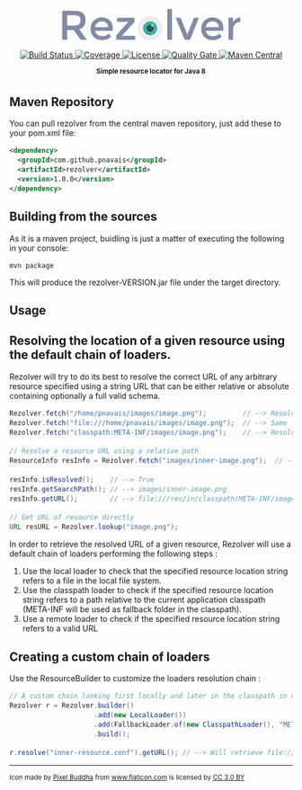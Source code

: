 <p align="center">
    <!--<img src="https://cdn.rawgit.com/pnavais/rezolver/master/logo.svg" height="50">-->
    <img src="logo.png"/>
</p>

<p align="center">
    <a href="https://travis-ci.org/pnavais/rezolver">
        <img src="https://img.shields.io/travis/pnavais/rezolver.svg"
             alt="Build Status"/>
    </a>
    <a href="https://coveralls.io/github/pnavais/rezolver?branch=master">
        <img src="https://img.shields.io/coveralls/pnavais/rezolver.svg"
             alt="Coverage"/>
    </a>
     <a href="LICENSE">
       <img src="https://img.shields.io/github/license/pnavais/rezolver.svg"
            alt="License"/>
    </a>
        <a href="https://sonarcloud.io/dashboard/index/org.payball:rezolver">
        <img src="https://sonarcloud.io/api/project_badges/measure?project=org.payball:rezolver&metric=alert_status"
             alt="Quality Gate"/>
    </a>
    <a href="https://maven-badges.herokuapp.com/maven-central/com.github.pnavais/rezolver">
	<img src="https://maven-badges.herokuapp.com/maven-central/com.github.pnavais/rezolver/badge.svg" 
	     alt="Maven Central">
    </a>	    
</p>

<p align="center"><sup><strong>Simple resource locator for Java 8</strong></sup></p>

## Maven Repository

You can pull rezolver from the central maven repository, just add these to your pom.xml file:
```xml
<dependency>
  <groupId>com.github.pnavais</groupId>
  <artifactId>rezolver</artifactId>
  <version>1.0.0</version>
</dependency>
```

## Building from the sources

As it is a maven project, buidling is just a matter of executing the following in your console:

	mvn package

This will produce the rezolver-VERSION.jar file under the target directory.

## Usage

<h2>Resolving the location of a given resource using the default chain of loaders.</h2>
<p>
Rezolver will try to do its best to resolve the correct URL of any
arbitrary resource specified using a string URL that can be either relative
or absolute containing optionally a full valid schema.
</p>

```Java
Rezolver.fetch("/home/pnavais/images/image.png");         // --> Resolve from file system
Rezolver.fetch("file:///home/pnavais/images/image.png");  // --> Same
Rezolver.fetch("classpath:META-INF/images/image.png");    // --> Resolve from classpath resource

// Resolve a resource URL using a relative path
ResourceInfo resInfo = Rezolver.fetch("images/inner-image.png");  // --> Search resource locally or in classpath:META-INF/ if not found

resInfo.isResolved();    // --> True
resInfo.getSearchPath(); // --> images/inner-image.png
resInfo.getURL();        // --> file:///res/in/classpath/META-INF/images/inner-image.png

// Get URL of resource directly
URL resURL = Rezolver.lookup("image.png");
```

In order to retrieve the resolved URL of a given resource, Rezolver will use
a default chain of loaders performing the following steps :
<ol>
<li>Use the local loader to check that the specified resource location string refers to a file in the local
   file system.</li>
<li>Use the classpath loader to check if the specified resource location string refers to a path relative
    to the current application classpath (META-INF will be used as fallback folder in the classpath).</li>
<li>Use a remote loader to check if the specified resource location string refers to a valid URL</li>
</ol>

<h2>Creating a custom chain of loaders</h2>

Use the ResourceBuilder to customize the loaders resolution chain :
```Java
// A custom chain looking first locally and later in the classpath in case of failure (META-INF/resources is used as fallback folder)
Rezolver r = Rezolver.builder()
                     .add(new LocalLoader())
                     .add(FallbackLoader.of(new ClasspathLoader(), "META-INF/resources")))
                     .build();
                     
r.resolve("inner-resource.conf").getURL(); // --> Will retrieve file:///res/in/classpath/META-INF/resources/inner-resource.conf
```
---


<div><sup>Icon made by <a href="http://www.flaticon.com/authors/pixel-buddha" title="Pixel Buddha">Pixel Buddha</a> from <a href="http://www.flaticon.com" title="Flaticon">www.flaticon.com</a> is licensed by <a href="http://creativecommons.org/licenses/by/3.0/" title="Creative Commons BY 3.0" target="_blank">CC 3.0 BY</a></sup></div>

